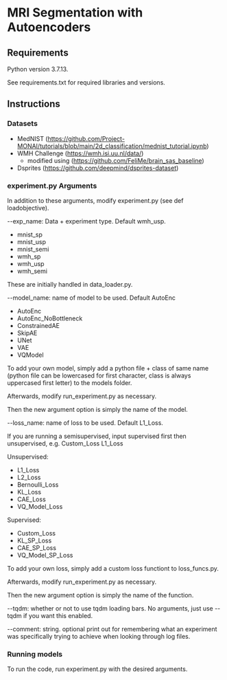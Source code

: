 # MRI Segmentation with Autoencoders


## Requirements
Python version 3.7.13.

See requirements.txt for required libraries and versions.


## Instructions

### Datasets
- MedNIST (https://github.com/Project-MONAI/tutorials/blob/main/2d_classification/mednist_tutorial.ipynb)
- WMH Challenge (https://wmh.isi.uu.nl/data/)
    - modified using (https://github.com/FeliMe/brain_sas_baseline)
- Dsprites (https://github.com/deepmind/dsprites-dataset)
### experiment.py Arguments

In addition to these arguments, modify experiment.py (see def loadobjective).

--exp_name: Data + experiment type. Default wmh_usp.
- mnist_sp
- mnist_usp
- mnist_semi
- wmh_sp
- wmh_usp
- wmh_semi

These are initially handled in data_loader.py.

--model_name: name of model to be used. Default AutoEnc
- AutoEnc
- AutoEnc_NoBottleneck
- ConstrainedAE
- SkipAE
- UNet
- VAE
- VQModel

To add your own model, simply add a python file + class of same name (python file can be lowercased for first character, class is always uppercased first letter) to the models folder.

Afterwards, modify run_experiment.py as necessary.

Then the new argument option is simply the name of the model.

--loss_name: name of loss to be used. Default L1_Loss.

If you are running a semisupervised, input supervised first then unsupervised, e.g. Custom_Loss L1_Loss 


Unsupervised:
- L1_Loss
- L2_Loss
- Bernoulli_Loss
- KL_Loss
- CAE_Loss
- VQ_Model_Loss

Supervised:
- Custom_Loss
- KL_SP_Loss
- CAE_SP_Loss
- VQ_Model_SP_Loss

To add your own loss, simply add a custom loss functiont to loss_funcs.py.

Afterwards, modify run_experiment.py as necessary.

Then the new argument option is simply the name of the function.

--tqdm: whether or not to use tqdm loading bars. No arguments, just use --tqdm if you want this enabled.

--comment: string. optional print out for remembering what an experiment was specifically trying to achieve when looking through log files.

### Running models

To run the code, run experiment.py with the desired arguments.